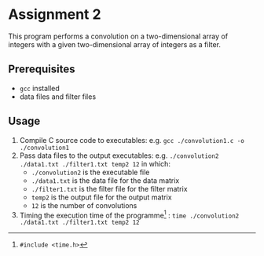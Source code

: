 # Assignment 2

This program performs a convolution on a two-dimensional array of integers with a given two-dimensional array of integers as a filter. 

## Prerequisites

- `gcc` installed 
- data files and filter files

## Usage

1. Compile C source code to executables: e.g. `gcc ./convolution1.c -o ./convolution1`
2. Pass data files to the output executables: e.g. `./convolution2 ./data1.txt ./filter1.txt temp2 12` in which:
    - `./convolution2` is the executable file
    - `./data1.txt` is the data file for the data matrix
    - `./filter1.txt` is the filter file for the filter matrix
    - `temp2` is the output file for the output matrix
    - `12` is the number of convolutions
3. Timing the execution time of the programme[^0] : `time ./convolution2 ./data1.txt ./filter1.txt temp2 12`

[^0]: `#include <time.h>`
